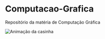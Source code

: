 # Computacao-Grafica
Repositório da matéria de Computação Gráfica

![Animação da casinha](https://imgur.com/4txb2t1)